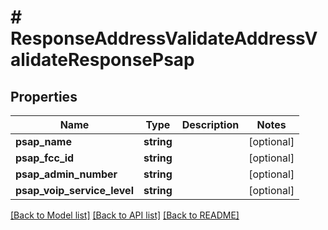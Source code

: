 # # ResponseAddressValidateAddressValidateResponsePsap

## Properties

Name | Type | Description | Notes
------------ | ------------- | ------------- | -------------
**psap_name** | **string** |  | [optional]
**psap_fcc_id** | **string** |  | [optional]
**psap_admin_number** | **string** |  | [optional]
**psap_voip_service_level** | **string** |  | [optional]

[[Back to Model list]](../../README.md#models) [[Back to API list]](../../README.md#endpoints) [[Back to README]](../../README.md)

